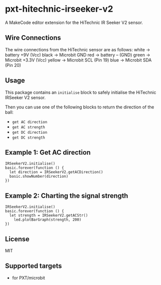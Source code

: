 # pxt-hitechnic-irseeker-v2

A MakeCode editor extension for the HiTechnic IR Seeker V2 sensor.

## Wire Connections

The wire connections from the HiTechnic sensor are as follows:
white -> battery +9V (Vcc)
black -> Microbit GND
red -> battery – (GND)
green -> Microbit +3.3V (Vcc)
yellow -> Microbit SCL (Pin 19)
blue -> Microbit SDA (Pin 20)

## Usage

This package contains an ``initialise`` block to safely initialise the HiTechnic IRSeeker V2 sensor.  

Then you can use one of the following blocks to return the direction of the ball:
* ``get AC direction``
* ``get AC strength``
* ``get DC direction``
* ``get DC strength``

## Example 1: Get AC direction
```blocks
IRSeekerV2.initialise()
basic.forever(function () {
  let direction = IRSeekerV2.getACDirection()
  basic.showNumber(direction)
})
```

## Example 2: Charting the signal strength
```blocks
IRSeekerV2.initialise()
basic.forever(function () {
  let strength = IRSeekerV2.getACStr()
    led.plotBarGraph(strength, 200)
})

```

## License

MIT

## Supported targets

* for PXT/microbit
